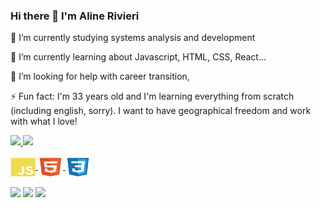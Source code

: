 ### Hi there 👋 I'm Aline Rivieri

🔭 I’m currently studying systems analysis and development

🌱 I’m currently learning about Javascript, HTML, CSS, React...

🤔 I’m looking for help with career transition,

⚡ Fun fact: I'm 33 years old and I'm learning everything from scratch (including english, sorry). I want to have geographical freedom and work with what I love!

  <a href="https://github.com/alinerivieri">
  <img height="130em" src="https://github-readme-stats.vercel.app/api?username=alinerivieri&show_icons=true&theme=dracula&include_all_commits=true&count_private=true"/>
  <img height="130em" src="https://github-readme-stats.vercel.app/api/top-langs/?username=alinerivieri&layout=compact&langs_count=7&theme=dracula"/>
</div>

<div style="display: inline_block"><br>
  <img align="center" alt="Aline-Js" height="30" width="40" src="https://raw.githubusercontent.com/devicons/devicon/master/icons/javascript/javascript-plain.svg">
  <img align="center" alt="Aline-HTML" height="30" width="40" src="https://raw.githubusercontent.com/devicons/devicon/master/icons/html5/html5-original.svg">
  <img align="center" alt="Aline-CSS" height="30" width="40" src="https://raw.githubusercontent.com/devicons/devicon/master/icons/css3/css3-original.svg">
</div>

<br>
<div> 
  <a href="https://instagram.com/thelinecode" target="_blank"><img src="https://img.shields.io/badge/-Instagram-%23E4405F?style=for-the-badge&logo=instagram&logoColor=white" target="_blank"></a>
  <a href = "mailto:alinerrivieri@gmail.com"><img src="https://img.shields.io/badge/-Gmail-%23333?style=for-the-badge&logo=gmail&logoColor=white" target="_blank"></a>
  <a href="https://www.linkedin.com/in/alinelrivieri/" target="_blank"><img src="https://img.shields.io/badge/-LinkedIn-%230077B5?style=for-the-badge&logo=linkedin&logoColor=white" target="_blank"></a> 
 
</div>
